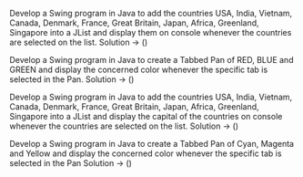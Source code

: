 Develop a Swing program in Java to add the countries USA, India, Vietnam, Canada,
Denmark, France, Great Britain, Japan, Africa, Greenland, Singapore into a JList and
display them on console whenever the countries are selected on the list.
Solution -> ()

Develop a Swing program in Java to create a Tabbed Pan of RED, BLUE and GREEN and
display the concerned color whenever the specific tab is selected in the Pan.
Solution -> ()


Develop a Swing program in Java to add the countries USA, India, Vietnam, Canada,
Denmark, France, Great Britain, Japan, Africa, Greenland, Singapore into a JList and
display the capital of the countries on console whenever the countries are selected on the list.
Solution -> ()


Develop a Swing program in Java to create a Tabbed Pan of Cyan, Magenta and Yellow and
display the concerned color whenever the specific tab is selected in the Pan
Solution -> ()
